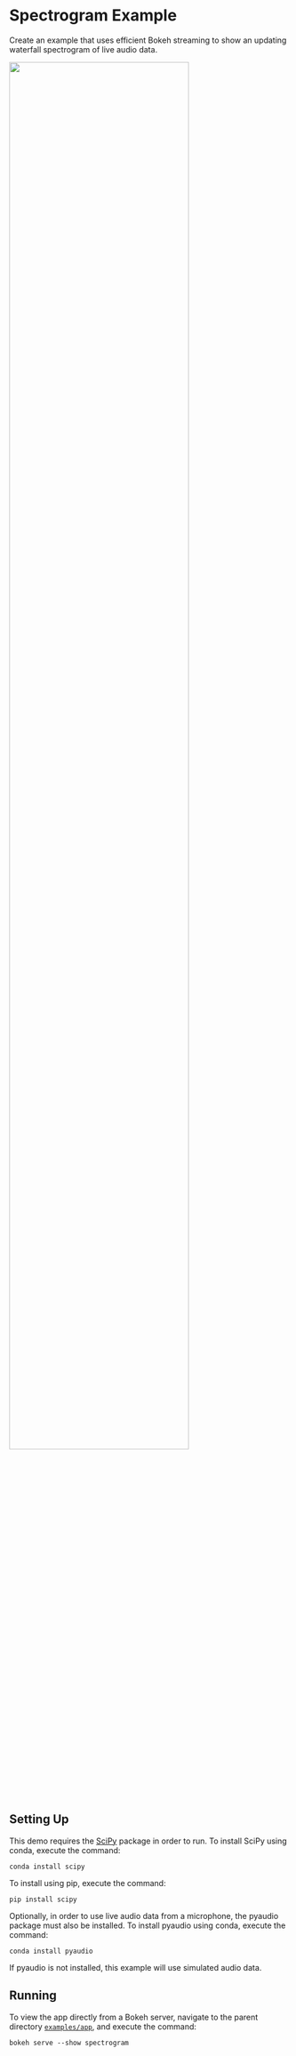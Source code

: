 # Spectrogram Example

Create an example that uses efficient Bokeh streaming to show an updating
waterfall spectrogram of live audio data.

<img src="https://docs.bokeh.org/static/spectrogram.png" width="80%"></img>

## Setting Up

This demo requires the [SciPy](https://www.scipy.org) package in order to run.
To install SciPy using conda, execute the command:

    conda install scipy

To install using pip, execute the command:

    pip install scipy

Optionally, in order to use live audio data from a microphone, the pyaudio
package must also be installed. To install pyaudio using conda, execute the
command:

    conda install pyaudio

If pyaudio is not installed, this example will use simulated audio data.

## Running

To view the app directly from a Bokeh server, navigate to the parent directory
[`examples/app`](https://github.com/bokeh/bokeh/tree/master/examples/app),
and execute the command:

    bokeh serve --show spectrogram
